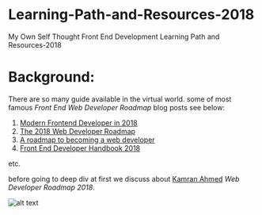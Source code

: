 # Learning-Path-and-Resources-2018
My Own Self Thought Front End Development Learning Path and Resources-2018

# Background:
There are so many guide available in the virtual world. some of most famous *Front End Web Developer Roadmap* blog posts see below:

1. [Modern Frontend Developer in 2018](https://medium.com/tech-tajawal/modern-frontend-developer-in-2018-4c2072fa2b9c)
2. [The 2018 Web Developer Roadmap](https://codeburst.io/the-2018-web-developer-roadmap-826b1b806e8d)
3. [A roadmap to becoming a web developer](https://medium.freecodecamp.org/a-roadmap-to-becoming-a-web-developer-in-2017-b6ac3dddd0cf)
4. [Front End Developer Handbook 2018](https://frontendmasters.com/books/front-end-handbook/2018/)

etc.

before going to deep div at first we discuss about [Kamran Ahmed](https://github.com/kamranahmedse) *Web Developer Roadmap 2018*.

![alt text][logo]

[logo]: https://camo.githubusercontent.com/4511e3b4831b40f49c008418b5bb509d10efcbac/68747470733a2f2f692e696d6775722e636f6d2f4f5a554f5574492e706e67 "Web Developer Roadmap 2018"
